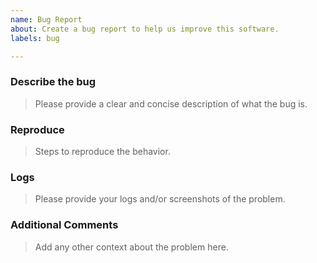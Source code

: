 ```yaml
---
name: Bug Report
about: Create a bug report to help us improve this software.
labels: bug

---
```


### Describe the bug
> Please provide a clear and concise description of what the bug is.

### Reproduce
> Steps to reproduce the behavior.

### Logs
> Please provide your logs and/or screenshots of the problem.

### Additional Comments
> Add any other context about the problem here.

